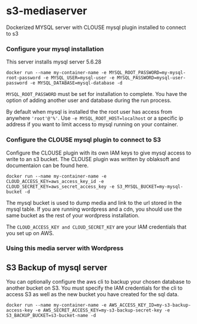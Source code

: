 # s3-mediaserver
Dockerized MYSQL server with CLOUSE mysql plugin installed to connect to s3

### Configure your mysql installation
This server installs mysql server 5.6.28
```
docker run --name my-container-name -e MYSQL_ROOT_PASSWORD=my-mysql-root-password -e MYSQL_USER=mysql-user -e MYSQL_PASSWORD=mysql-user-password -e MYSQL_DATABASE=mysql-database -d
```
`MYSQL_ROOT_PASSWORD` must be set for installation to complete. You have the option of adding another user and database during the run process.

By default when mysql is installed the the root user has access from anywhere `'root'@'%'`. Use `-e MYSQL_ROOT_HOST=localhost` or a specific ip address if you want to limit access to mysql running on your container.

### Configure the CLOUSE mysql plugin to connect to S3
Configure the CLOUSE plugin with its own IAM keys to give mysql access to write to an s3 bucket. The CLOUSE plugin was written by oblaksoft and documentaion can be found here.

```
docker run --name my-container-name -e CLOUD_ACCESS_KEY=aws_access_key_id -e CLOUD_SECRET_KEY=aws_secret_access_key -e S3_MYSQL_BUCKET=my-mysql-bucket -d
```
The mysql bucket is used to dump media and link to the url stored in the mysql table. If you are running wordpress and a cdn, you should use the same bucket as the rest of your wordpress installation.

The `CLOUD_ACCESS_KEY and CLOUD_SECRET_KEY` are your IAM credentials that you set up on AWS.

### Using this media server with Wordpress

## S3 Backup of mysql server
You can optionally configure the aws cli to backup your chosen database to another bucket on S3. You must specify the IAM credentials for the cli to access S3 as well as the new bucket you have created for the sql data.

```
docker run --name my-container-name -e AWS_ACCESS_KEY_ID=my-s3-backup-access-key -e AWS_SECRET_ACCESS_KEY=my-s3-backup-secret-key -e S3_BACKUP_BUCKET=s3-bucket-name -d
```
